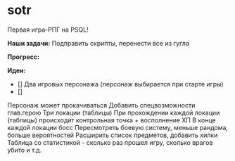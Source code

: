 # sotr
Первая игра-РПГ на PSQL!

**Наши задачи:**
Подправить скрипты, перенести все из гугла

**Прогресс:**


**Идеи:**
- [] Два игровых персонажа (персонаж выбирается при старте игры)
- []


Персонаж может прокачиваться
Добавить спецвозможности глав.герою
Три локации (таблицы)
При прохождении каждой локации (таблицы) происходит контрольная точка + восполнение ХП
В конце каждой локации босс
Пересмотреть боевую систему, меньше рандома, больше вероятностей
Расширить список предметов, добавить хилки
Таблица со статистикой - сколько раз прошел игру, сколько врагов убито и т.д.
